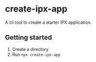 # create-ipx-app

A cli tool to create a starter IPX application.


## Getting started

1. Create a directory
2. Run `npx create-ipx-app`